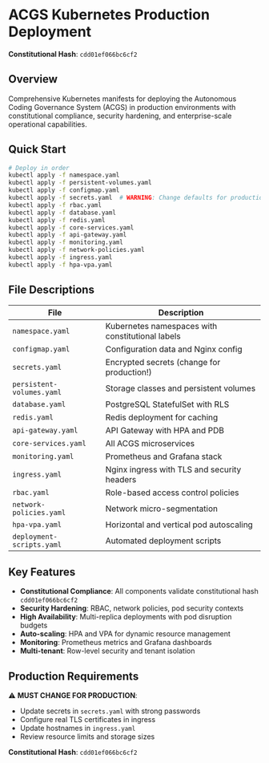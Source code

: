# ACGS Kubernetes Production Deployment

**Constitutional Hash**: `cdd01ef066bc6cf2`

## Overview

Comprehensive Kubernetes manifests for deploying the Autonomous Coding Governance System (ACGS) in production environments with constitutional compliance, security hardening, and enterprise-scale operational capabilities.

## Quick Start

```bash
# Deploy in order
kubectl apply -f namespace.yaml
kubectl apply -f persistent-volumes.yaml
kubectl apply -f configmap.yaml
kubectl apply -f secrets.yaml  # WARNING: Change defaults for production!
kubectl apply -f rbac.yaml
kubectl apply -f database.yaml
kubectl apply -f redis.yaml
kubectl apply -f core-services.yaml
kubectl apply -f api-gateway.yaml
kubectl apply -f monitoring.yaml
kubectl apply -f network-policies.yaml
kubectl apply -f ingress.yaml
kubectl apply -f hpa-vpa.yaml
```

## File Descriptions

| File | Description |
|------|-------------|
| `namespace.yaml` | Kubernetes namespaces with constitutional labels |
| `configmap.yaml` | Configuration data and Nginx config |
| `secrets.yaml` | Encrypted secrets (change for production!) |
| `persistent-volumes.yaml` | Storage classes and persistent volumes |
| `database.yaml` | PostgreSQL StatefulSet with RLS |
| `redis.yaml` | Redis deployment for caching |
| `api-gateway.yaml` | API Gateway with HPA and PDB |
| `core-services.yaml` | All ACGS microservices |
| `monitoring.yaml` | Prometheus and Grafana stack |
| `ingress.yaml` | Nginx ingress with TLS and security headers |
| `rbac.yaml` | Role-based access control policies |
| `network-policies.yaml` | Network micro-segmentation |
| `hpa-vpa.yaml` | Horizontal and vertical pod autoscaling |
| `deployment-scripts.yaml` | Automated deployment scripts |

## Key Features

- **Constitutional Compliance**: All components validate constitutional hash `cdd01ef066bc6cf2`
- **Security Hardening**: RBAC, network policies, pod security contexts
- **High Availability**: Multi-replica deployments with pod disruption budgets
- **Auto-scaling**: HPA and VPA for dynamic resource management
- **Monitoring**: Prometheus metrics and Grafana dashboards
- **Multi-tenant**: Row-level security and tenant isolation

## Production Requirements

⚠️ **MUST CHANGE FOR PRODUCTION**:
- Update secrets in `secrets.yaml` with strong passwords
- Configure real TLS certificates in ingress
- Update hostnames in `ingress.yaml`
- Review resource limits and storage sizes

**Constitutional Hash**: `cdd01ef066bc6cf2`